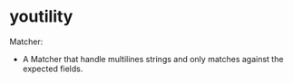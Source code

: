 # youtility
Matcher:
- A Matcher that handle multilines strings and only matches against the expected fields.
